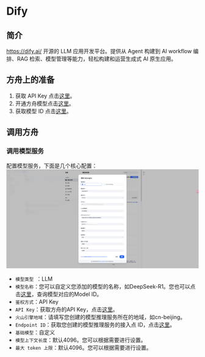 # Dify
## 简介
https://dify.ai/
开源的 LLM 应用开发平台。提供从 Agent 构建到 AI workflow 编排、RAG 检索、模型管理等能力，轻松构建和运营生成式 AI 原生应用。

## 方舟上的准备

1. 获取 API Key 点击[这里](https://console.volcengine.com/ark/region:ark+cn-beijing/apiKey)。
2. 开通方舟模型点击[这里](https://console.volcengine.com/ark/region:ark+cn-beijing/openManagement)。
3. 获取模型 ID 点击[这里](https://www.volcengine.com/docs/82379/1330310#%E6%96%87%E6%9C%AC%E7%94%9F%E6%88%90)。


## 调用方舟
### 调用模型服务
配置模型服务，下面是几个核心配置：
<img src="../Dify/asset/Dify.png" width="600" ></img>
<br>

* `模型类型 `：LLM
* `模型名称`：您可以自定义您添加的模型的名称，如DeepSeek-R1。您也可以点击[这里](https://www.volcengine.com/docs/82379/1330310#%E6%96%87%E6%9C%AC%E7%94%9F%E6%88%90)，查询模型对应的Model ID。
* `鉴权方式`：API Key
* `API Key`：获取方舟的API Key，点击[这里](https://console.volcengine.com/ark/region:ark+cn-beijing/apiKey)。
* `火山引擎地域`：请填写您创建的模型推理服务所在的地域，如cn-beijing。
* `Endpoint ID`：获取您创建的模型推理服务的接入点 ID，点击[这里](https://console.volcengine.com/ark/region:ark+cn-beijing/endpoint?config=%7B%7D)。
* `基础模型`：自定义
* `模型上下文长度`：默认4096。您可以根据需要进行设置。
* `最大 token 上限`：默认4096。您可以根据需要进行设置。
